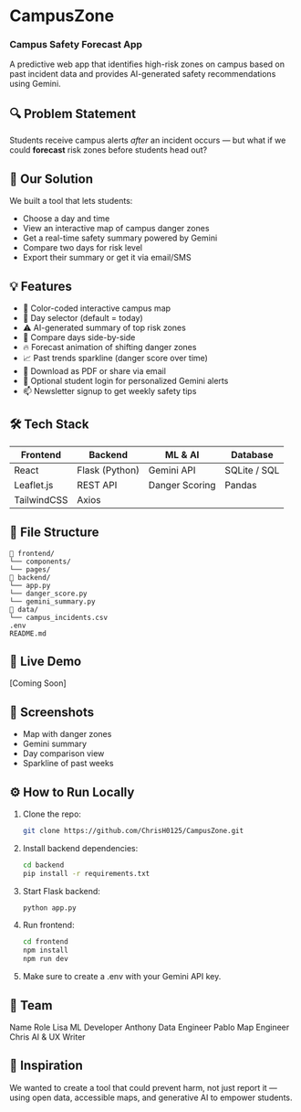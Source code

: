 # CampusZone
### Campus Safety Forecast App

A predictive web app that identifies high-risk zones on campus based on past incident data and provides AI-generated safety recommendations using Gemini.

## 🔍 Problem Statement

Students receive campus alerts *after* an incident occurs — but what if we could **forecast** risk zones before students head out?

## 🎯 Our Solution

We built a tool that lets students:
- Choose a day and time
- View an interactive map of campus danger zones
- Get a real-time safety summary powered by Gemini
- Compare two days for risk level
- Export their summary or get it via email/SMS

## 💡 Features

- 📍 Color-coded interactive campus map
- 📅 Day selector (default = today)
- ⚠️ AI-generated summary of top risk zones
- 🔁 Compare days side-by-side
- 🔥 Forecast animation of shifting danger zones
- 📈 Past trends sparkline (danger score over time)
- 📄 Download as PDF or share via email
- 🔐 Optional student login for personalized Gemini alerts
- 📫 Newsletter signup to get weekly safety tips

## 🛠️ Tech Stack

| Frontend   | Backend       | ML & AI       | Database     |
|------------|---------------|---------------|--------------|
| React      | Flask (Python)| Gemini API    | SQLite / SQL |
| Leaflet.js | REST API      | Danger Scoring| Pandas       |
| TailwindCSS| Axios         |               |              |

## 📂 File Structure
    📁 frontend/
    └── components/
    └── pages/
    📁 backend/
    └── app.py
    └── danger_score.py
    └── gemini_summary.py
    📁 data/
    └── campus_incidents.csv
    .env
    README.md

## 🔗 Live Demo

[Coming Soon]

## 📸 Screenshots

- Map with danger zones
- Gemini summary
- Day comparison view
- Sparkline of past weeks

## ⚙️ How to Run Locally

1. Clone the repo:
   ```bash
   git clone https://github.com/ChrisH0125/CampusZone.git

2. Install backend dependencies:
    ```bash
    cd backend
    pip install -r requirements.txt

3. Start Flask backend:
    ```bash
    python app.py

4. Run frontend:
    ```bash
    cd frontend
    npm install
    npm run dev

5. Make sure to create a .env with your Gemini API key.

## 👥 Team
Name	Role
Lisa	ML Developer
Anthony	Data Engineer
Pablo	Map Engineer
Chris	AI & UX Writer

## 💬 Inspiration
We wanted to create a tool that could prevent harm, not just report it — using open data, accessible maps, and generative AI to empower students.